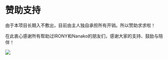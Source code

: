 # 赞助支持

由于本项目长期入不敷出，目前由主人独自承担所有开销。所以赞助求求啦！

在此衷心感谢所有帮助过IRONY和Nanako的朋友们，感谢大家的支持、鼓励与陪伴‌！

<div><img src="https://jsd.cdn.zzko.cn/gh/ElainaFanBoy/picx-images-hosting@master/20230718/sponsors.png"></div>
